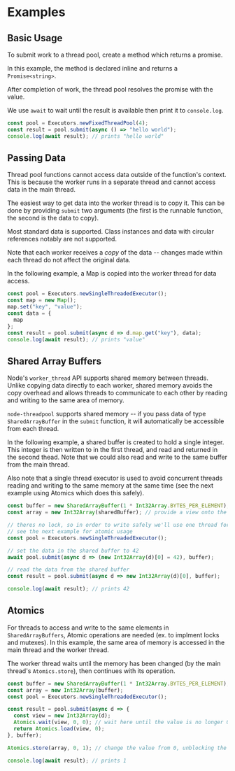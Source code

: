 # Examples

## Basic Usage

To submit work to a thread pool, create a method which returns a promise.

In this example, the method is declared inline and returns a `Promise<string>`.

After completion of work, the thread pool resolves the promise with the value.

We use `await` to wait until the result is available then print it to `console.log`.

```typescript
const pool = Executors.newFixedThreadPool(4);
const result = pool.submit(async () => "hello world");
console.log(await result); // prints "hello world"
```

## Passing Data

Thread pool functions cannot access data outside of the function's context. This is because the worker runs in a separate thread and cannot access data in the main thread.

The easiest way to get data into the worker thread is to copy it. This can be done by providing `submit` two arguments (the first is the runnable function, the second is the data to copy).

Most standard data is supported. Class instances and data with circular references notably are not supported.

Note that each worker receives a _copy_ of the data -- changes made within each thread do not affect the original data.

In the following example, a Map is copied into the worker thread for data access.

```typescript
const pool = Executors.newSingleThreadedExecutor();
const map = new Map();
map.set("key", "value");
const data = {
  map
};
const result = pool.submit(async d => d.map.get("key"), data);
console.log(await result); // prints "value"
```

## Shared Array Buffers

Node's `worker_thread` API supports shared memory between threads. Unlike copying data directly to each worker, shared memory avoids the copy overhead and allows threads to communicate to each other by reading and writing to the same area of memory.

`node-threadpool` supports shared memory -- if you pass data of type
`SharedArrayBuffer` in the `submit` function, it will automatically be accessible from each thread.

In the following example, a shared buffer is created to hold a single integer. This integer is then written to in the first thread, and read and returned in the second thead. Note that we could also read and write to the same buffer from the main thread.

Also note that a single thread executor is used to avoid concurrent threads reading and writing to the same memory at the same time (see the next example using Atomics which does this safely).

```javascript
const buffer = new SharedArrayBuffer(1 * Int32Array.BYTES_PER_ELEMENT);
const array = new Int32Array(sharedBuffer); // provide a view onto the buffer

// theres no lock, so in order to write safely we'll use one thread for this toy example
// see the next example for atomic usage
const pool = Executors.newSingleThreadedExecutor();

// set the data in the shared buffer to 42
await pool.submit(async d => (new Int32Array(d)[0] = 42), buffer);

// read the data from the shared buffer
const result = pool.submit(async d => new Int32Array(d)[0], buffer);

console.log(await result); // prints 42
```

## Atomics

For threads to access and write to the same elements in `SharedArrayBuffers`, Atomic operations are needed (ex. to implment locks and mutexes). In this example, the same area of memory is accessed in the main thread and the worker thread.

The worker thread waits until the memory has been changed (by the main thread's `Atomics.store`), then continues with its operation.

```javascript
const buffer = new SharedArrayBuffer(1 * Int32Array.BYTES_PER_ELEMENT);
const array = new Int32Array(buffer);
const pool = Executors.newSingleThreadedExecutor();

const result = pool.submit(async d => {
  const view = new Int32Array(d);
  Atomics.wait(view, 0, 0); // wait here until the value is no longer 0
  return Atomics.load(view, 0);
}, buffer);

Atomics.store(array, 0, 1); // change the value from 0, unblocking the worker thread

console.log(await result); // prints 1
```
